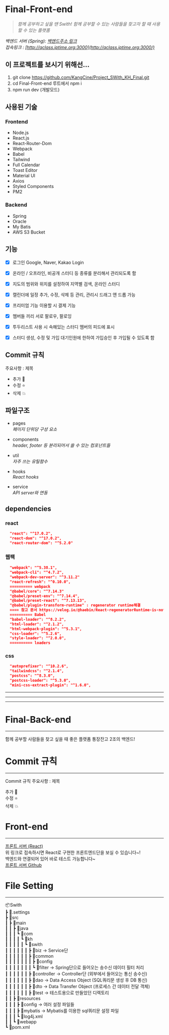 # Final-Front-end

> _함께 공부하고 싶을 땐 Swith! 함께 공부할 수 있는 사람들을 찾고자 할 때 사용할 수 있는 플랫폼_    

_백엔드 서버 (Spring): [백엔드주소 링크](https://github.com/l4279625/Final-Back-end)_     
_접속링크 : [http://qclass.iptime.org:3000](http://qclass.iptime.org:3000/)_    

## 이 프로젝트를 보시기 위해선...

1. git clone https://github.com/KangCine/Project_SWith_KH_Final.git
2. cd Final-Front-end 루트에서 npm i   
3. npm run dev (개발모드)    

## 사용된 기술   

### Frontend

- Node.js    
- React.js    
- React-Router-Dom
- Webpack    
- Babel    
- Tailwind    
- Full Calendar    
- Toast Editor   
- Material UI    
- Axios    
- Styled Components
- PM2       

### Backend   

- Spring    
- Oracle   
- My Batis    
- AWS S3 Bucket    

## 기능   

- [x] 로그인 Google, Naver, Kakao Login    
- [x] 온라인 / 오프라인, 비공개 스터디 등 종류를 분리해서 관리되도록 함    
- [x] 지도의 범위와 위치를 설정하여 지역별 검색, 온라인 스터디    
- [x] 캘린더에 일정 추가, 수정, 삭제 등 관리, 관리시 드래그 앤 드롭 가능    
- [x] 프리미엄 기능 이용할 시 결제 기능      
- [x] 멤버들 끼리 서로 팔로우, 팔로잉     
- [x] 투두리스트 사용 시 속해있는 스터디 멤버의 피드에 표시
- [x] 스터디 생성, 수정 및 가입 대기인원에 한하여 가입승인 후 가입될 수 있도록 함    


## Commit 규칙

주요사항 : 제목
- 추가 :whale: 
- 수정 :star:
- 삭제 :boom:


## 파일구조

- pages  
  _페이지 단위당 구성 요소_

- components  
  _header, footer 등 분리되어서 쓸 수 있는 컴포넌트들_

- util  
  _자주 쓰는 유틸함수_

- hooks  
  _React hooks_

- service  
  _API server와 연동_

## dependencies

### react

```json
  "react": "^17.0.2",
  "react-dom": "^17.0.2",
  "react-router-dom": "^5.2.0"
```

### 웹팩

```json
  "webpack": "^5.38.1",
  "webpack-cli": "^4.7.2",
  "webpack-dev-server": "^3.11.2"
  "react-refresh": "^0.10.0",
  ========== webpack
  "@babel/core": "^7.14.3"
  "@babel/preset-env": "^7.14.4",
  "@babel/preset-react": "^7.13.13",
  "@babel/plugin-transform-runtime" : regenerator runtime해결
  ==== 참고 문서 https://velog.io/@haebin/React-regeneratorRuntime-is-not-defined-%EC%97%90%EB%9F%AC-%ED%95%B4%EA%B2%B0
  ========== Babel
  "babel-loader": "^8.2.2",
  "html-loader": "^2.1.2",
  "html-webpack-plugin": "^5.3.1",
  "css-loader": "^5.2.6",
  "style-loader": "^2.0.0",
  ========== loaders
```

### css

```json
  "autoprefixer": "^10.2.6",
  "tailwindcss": "^2.1.4",
  "postcss": "^8.3.0",
  "postcss-loader": "^5.3.0",
  "mini-css-extract-plugin": "^1.6.0",
```

---
---
---

# Final-Back-end
---
함께 공부할 사람들을 찾고 싶을 때 좋은 플랫폼
통장잔고 2조의 백엔드!


# Commit 규칙
---
Commit 규칙
주요사항 : 제목

추가 🐳  
수정 ⭐  
삭제 💥  


# Front-end
---
[프론트 서버 (React)](http://qclass.iptime.org:3000)  
위 링크로 접속하시면 React로 구현한 프론트엔드단을 보실 수 있습니다~!  
백엔드와 연결되어 있어 바로 테스트 가능합니다~  
[프론트 서버 Github](https://github.com/gareen9342/Final-Front-end)  

# File Setting
---
📦Swith  
 ┣ 📂.settings  
 ┣ 📂src  
 ┃ ┣ 📂main  
 ┃ ┃ ┣ 📂java  
 ┃ ┃ ┃ ┗ 📂com  
 ┃ ┃ ┃ ┃ ┗ 📂kh  
 ┃ ┃ ┃ ┃ ┃ ┗ 📂swith  
 ┃ ┃ ┃ ┃ ┃ ┃ ┣ 📂biz -> Service단  
 ┃ ┃ ┃ ┃ ┃ ┃ ┣ 📂common  
 ┃ ┃ ┃ ┃ ┃ ┃ ┃ ┣ 📂config  
 ┃ ┃ ┃ ┃ ┃ ┃ ┃ ┗ 📂filter -> Spring단으로 들어오는 송수신 데이터 필터 처리  
 ┃ ┃ ┃ ┃ ┃ ┃ ┣ 📂controller -> Controller단 (외부에서 들어오는 통신 송수신)  
 ┃ ┃ ┃ ┃ ┃ ┃ ┣ 📂dao -> Data Access Object (SQL쿼리문 생성 후 DB 통신)  
 ┃ ┃ ┃ ┃ ┃ ┃ ┣ 📂dto -> Data Transfer Object (프로세스 간 데이터 전달 객체)  
 ┃ ┃ ┃ ┃ ┃ ┃ ┣ 📂test -> 테스트용으로 만들었던 디렉토리  
 ┃ ┃ ┣ 📂resources  
 ┃ ┃ ┃ ┣ 📂config -> 여러 설정 파일들  
 ┃ ┃ ┃ ┣ 📂mybatis -> Mybatis를 이용한 sql쿼리문 설정 파일  
 ┃ ┃ ┃ ┗ 📜log4j.xml  
 ┃ ┃ ┗ 📂webapp  
 ┗ 📜pom.xml  

